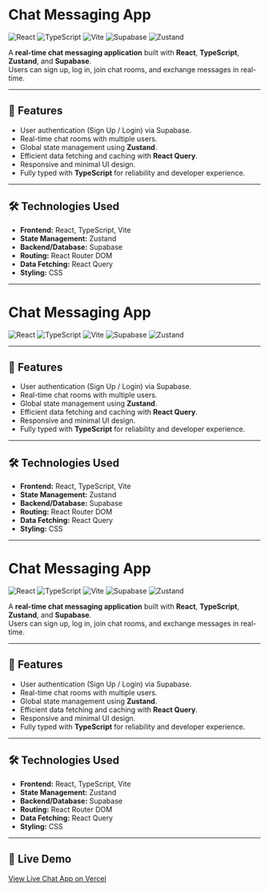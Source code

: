 # Chat Messaging App

![React](https://img.shields.io/badge/React-17.0.2-blue?logo=react)
![TypeScript](https://img.shields.io/badge/TypeScript-5.0-blue?logo=typescript)
![Vite](https://img.shields.io/badge/Vite-4.0-purple?logo=vite)
![Supabase](https://img.shields.io/badge/Supabase-1.0-green?logo=supabase)
![Zustand](https://img.shields.io/badge/Zustand-state-yellow)

A **real-time chat messaging application** built with **React**, **TypeScript**, **Zustand**, and **Supabase**.  
Users can sign up, log in, join chat rooms, and exchange messages in real-time.

---

## 🌟 Features

- User authentication (Sign Up / Login) via Supabase.
- Real-time chat rooms with multiple users.
- Global state management using **Zustand**.
- Efficient data fetching and caching with **React Query**.
- Responsive and minimal UI design.
- Fully typed with **TypeScript** for reliability and developer experience.

---

## 🛠️ Technologies Used

- **Frontend:** React, TypeScript, Vite  
- **State Management:** Zustand  
- **Backend/Database:** Supabase  
- **Routing:** React Router DOM  
- **Data Fetching:** React Query  
- **Styling:** CSS  

---

# Chat Messaging App

![React](https://img.shields.io/badge/React-17.0.2-blue?logo=react)
![TypeScript](https://img.shields.io/badge/TypeScript-5.0-blue?logo=typescript)
![Vite](https://img.shields.io/badge/Vite-4.0-purple?logo=vite)
![Supabase](https://img.shields.io/badge/Supabase-1.0-green?logo=supabase)
![Zustand](https://img.shields.io/badge/Zustand-state-yellow)


---

## 🌟 Features

- User authentication (Sign Up / Login) via Supabase.
- Real-time chat rooms with multiple users.
- Global state management using **Zustand**.
- Efficient data fetching and caching with **React Query**.
- Responsive and minimal UI design.
- Fully typed with **TypeScript** for reliability and developer experience.

---

## 🛠️ Technologies Used

- **Frontend:** React, TypeScript, Vite  
- **State Management:** Zustand  
- **Backend/Database:** Supabase  
- **Routing:** React Router DOM  
- **Data Fetching:** React Query  
- **Styling:** CSS  

---

# Chat Messaging App

![React](https://img.shields.io/badge/React-17.0.2-blue?logo=react)
![TypeScript](https://img.shields.io/badge/TypeScript-5.0-blue?logo=typescript)
![Vite](https://img.shields.io/badge/Vite-4.0-purple?logo=vite)
![Supabase](https://img.shields.io/badge/Supabase-1.0-green?logo=supabase)
![Zustand](https://img.shields.io/badge/Zustand-state-yellow)

A **real-time chat messaging application** built with **React**, **TypeScript**, **Zustand**, and **Supabase**.  
Users can sign up, log in, join chat rooms, and exchange messages in real-time.

---

## 🌟 Features

- User authentication (Sign Up / Login) via Supabase.
- Real-time chat rooms with multiple users.
- Global state management using **Zustand**.
- Efficient data fetching and caching with **React Query**.
- Responsive and minimal UI design.
- Fully typed with **TypeScript** for reliability and developer experience.

---

## 🛠️ Technologies Used

- **Frontend:** React, TypeScript, Vite  
- **State Management:** Zustand  
- **Backend/Database:** Supabase  
- **Routing:** React Router DOM  
- **Data Fetching:** React Query  
- **Styling:** CSS  

---

## 🚀 Live Demo

[View Live Chat App on Vercel](https://chat-messaging-otvvtctyn-sai-chaitanya-gaddams-projects.vercel.app)





